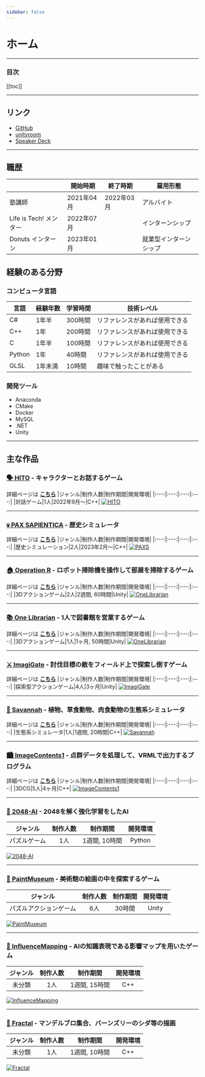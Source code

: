 ```yaml
---
sidebar: false
---
```


# ホーム
---

### 目次
[[toc]]

---

## リンク
- [GitHub](https://github.com/guinpen98)
- [unityroom](https://unityroom.com/users/wg4v329mc1lrdohjey8i)
- [Speaker Deck](https://speakerdeck.com/guinpen98)
---

## 職歴
||開始時期|終了時期|雇用形態|
|---|---|---|---|
|塾講師|2021年04月|2022年03月|アルバイト|
|Life is Tech! メンター|2022年07月||インターンシップ|
|Donuts インターン|2023年01月||就業型インターンシップ|

## 経験のある分野

### コンピュータ言語
|言語|経験年数|学習時間|技術レベル|
|---|---|---|---|
|C#|1年半|300時間|リファレンスがあれば使用できる|
|C++|1年|200時間|リファレンスがあれば使用できる|
|C|1年半|100時間|リファレンスがあれば使用できる|
|Python|1年|40時間|リファレンスがあれば使用できる|
|GLSL|1年未満|10時間|趣味で触ったことがある|

### 開発ツール
- Anaconda
- CMake
- Docker
- MySQL
- .NET
- Unity

---

## 主な作品

### [🗣️ HITO](https://github.com/guinpen98/HITO) - キャラクターとお話するゲーム
詳細ページは [**こちら**](works/HITO.html)
|ジャンル|制作人数|制作期間|開発環境|
|:---:|:---:|:---:|:---:|
|対話ゲーム|1人|2022年9月～|C++|
[![HITO](./.vuepress/public/imgs/home/Vue-HITO.png)](works/HITO.html)

---

### [💀 PAX SAPIENTICA](https://github.com/AsPJT/PAX_SAPIENTICA) - 歴史シミュレータ
詳細ページは [**こちら**](works/PAXS.html)
|ジャンル|制作人数|制作期間|開発環境|
|:---:|:---:|:---:|:---:|
|歴史シミュレーション|2人|2023年2月〜|C++|
[![PAXS](./.vuepress/public/imgs/home/Vue-PAXS.png)](works/PAXS.html)

---

### [🏠 Operation R](https://unityroom.com/games/operation-r) - ロボット掃除機を操作して部屋を掃除するゲーム
詳細ページは [**こちら**](works/OperationR.html)
|ジャンル|制作人数|制作期間|開発環境|
|:---:|:---:|:---:|:---:|
|3Dアクションゲーム|2人|2週間, 60時間|Unity|
[![OneLibrarian](./.vuepress/public/imgs/home/Vue-OperationR.png)](works/OneLibrarian.html)

---

### [📚 One Librarian](https://unityroom.com/games/one_lib) - 1人で図書館を営業するゲーム
詳細ページは [**こちら**](works/OneLibrarian.html)
|ジャンル|制作人数|制作期間|開発環境|
|:---:|:---:|:---:|:---:|
|3Dアクションゲーム|1人|1ヶ月, 50時間|Unity|
[![OneLibrarian](./.vuepress/public/imgs/home/Vue-OneLibrarian.png)](works/OneLibrarian.html)

---

### [⚔️ ImagiGate](https://github.com/yshi112358/Stylish-Game-Public) - 討伐目標の敵をフィールド上で探索し倒すゲーム
詳細ページは [**こちら**](works/ImagiGate.html)
|ジャンル|制作人数|制作期間|開発環境|
|:---:|:---:|:---:|:---:|
|探索型アクションゲーム|4人|3ヶ月|Unity|
[![ImagiGate](./.vuepress/public/imgs/home/Vue-ImagiGate.png)](works/ImagiGate.html)

---

### [🦓 Savannah](https://github.com/guinpen98/Savannah) - 植物、草食動物、肉食動物の生態系シミュレータ
詳細ページは [**こちら**](works/Savannah.html)
|ジャンル|制作人数|制作期間|開発環境|
|:---:|:---:|:---:|:---:|
|生態系シミュレータ|1人|1週間, 20時間|C++|
[![Savannah](./.vuepress/public/imgs/home/Vue-Savannah.png)](works/Savannah.html)

---

### [🏙️ ImageContents1](https://github.com/HotariTobu/ImageContents1/tree/develop) - 点群データを処理して、VRMLで出力するプログラム
詳細ページは [**こちら**](works/ImageContents1.html)
|ジャンル|制作人数|制作期間|開発環境|
|:---:|:---:|:---:|:---:|
|3DCG|5人|4ヶ月|C++|
[![ImageContents1](./.vuepress/public/imgs/home/Vue-ImageContents1.png)](works/ImageContents1.html)

---

### [🔢 2048-AI](https://github.com/guinpen98/2048-AI) - 2048を解く強化学習をしたAI
|ジャンル|制作人数|制作期間|開発環境|
|:---:|:---:|:---:|:---:|
|パズルゲーム|1人|1週間, 10時間|Python|
[![2048-AI](./.vuepress/public/imgs/home/Vue-2048-AI.png)](https://github.com/guinpen98/2048-AI)

---

### [🎨 PaintMuseum](https://github.com/guinpen98/PaintMuseum) - 美術館の絵画の中を探索するゲーム
|ジャンル|制作人数|制作期間|開発環境|
|:---:|:---:|:---:|:---:|
|パズルアクションゲーム|6人|30時間|Unity|
[![PaintMuseum](./.vuepress/public/imgs/home/Vue-PaintMuseum.png)](https://github.com/guinpen98/PaintMuseum)

---

### [🌻 InfluenceMapping](https://github.com/guinpen98/InfluenceMapping) - AIの知識表現である影響マップを用いたゲーム
|ジャンル|制作人数|制作期間|開発環境|
|:---:|:---:|:---:|:---:|
|未分類|1人|1週間, 15時間|C++|
[![InfluenceMapping](./.vuepress/public/imgs/home/Vue-InfluenceMapping.png)](https://github.com/guinpen98/InfluenceMapping)

---

### [🌱 Fractal](https://github.com/guinpen98/Fractal) - マンデルブロ集合、バーンズリーのシダ等の描画
|ジャンル|制作人数|制作期間|開発環境|
|:---:|:---:|:---:|:---:|
|未分類|1人|1週間, 10時間|C++|
[![Fractal](./.vuepress/public/imgs/home/Vue-Fractal.png)](https://github.com/guinpen98/Fractal)
